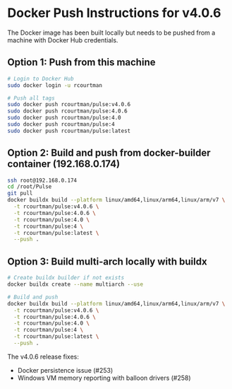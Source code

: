 # Docker Push Instructions for v4.0.6

The Docker image has been built locally but needs to be pushed from a machine with Docker Hub credentials.

## Option 1: Push from this machine
```bash
# Login to Docker Hub
sudo docker login -u rcourtman

# Push all tags
sudo docker push rcourtman/pulse:v4.0.6
sudo docker push rcourtman/pulse:4.0.6
sudo docker push rcourtman/pulse:4.0
sudo docker push rcourtman/pulse:4
sudo docker push rcourtman/pulse:latest
```

## Option 2: Build and push from docker-builder container (192.168.0.174)
```bash
ssh root@192.168.0.174
cd /root/Pulse
git pull
docker buildx build --platform linux/amd64,linux/arm64,linux/arm/v7 \
  -t rcourtman/pulse:v4.0.6 \
  -t rcourtman/pulse:4.0.6 \
  -t rcourtman/pulse:4.0 \
  -t rcourtman/pulse:4 \
  -t rcourtman/pulse:latest \
  --push .
```

## Option 3: Build multi-arch locally with buildx
```bash
# Create buildx builder if not exists
docker buildx create --name multiarch --use

# Build and push
docker buildx build --platform linux/amd64,linux/arm64,linux/arm/v7 \
  -t rcourtman/pulse:v4.0.6 \
  -t rcourtman/pulse:4.0.6 \
  -t rcourtman/pulse:4.0 \
  -t rcourtman/pulse:4 \
  -t rcourtman/pulse:latest \
  --push .
```

The v4.0.6 release fixes:
- Docker persistence issue (#253)
- Windows VM memory reporting with balloon drivers (#258)